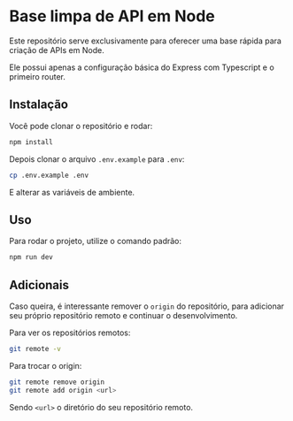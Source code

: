 # Base limpa de API em Node

Este repositório serve exclusivamente para oferecer uma base rápida para criação de APIs em Node.

Ele possui apenas a configuração básica do Express com Typescript e o primeiro router.

## Instalação

Você pode clonar o repositório e rodar:

```bash
npm install
```

Depois clonar o arquivo `.env.example` para `.env`:

```bash
cp .env.example .env
```

E alterar as variáveis de ambiente.

## Uso

Para rodar o projeto, utilize o comando padrão:

```bash
npm run dev
```

## Adicionais

Caso queira, é interessante remover o `origin` do repositório, para adicionar seu próprio repositório remoto e continuar o desenvolvimento.

Para ver os repositórios remotos:

```bash
git remote -v
```

Para trocar o origin:

```bash
git remote remove origin
git remote add origin <url>
```

Sendo `<url>` o diretório do seu repositório remoto.
